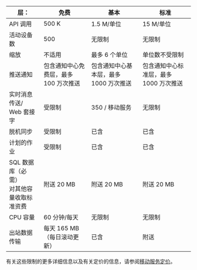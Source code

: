 | 层： | 免费 | 基本 | 标准 |
|----|----|----|----|
| API 调用 | 500 K | 1.5 M/单位 | 15 M/单位 |
| 活动设备数 | 500 | 无限制 | 无限制 |
| 缩放 | 不适用 | 最多 6 个单位 | 单位数不受限制 |
| 推送通知 | 包含通知中心免费层，最多 100 万次推送 | 包含通知中心基本层，最多 1000 万次推送 | 包含通知中心标准层，最多 1000 万次推送 |
| 实时消息传送/<br/>Web 套接字 | 受限制 | 350 / 移动服务 | 无限制 |
| 脱机同步 | 受限制 | 已含 | 已含 |
| 计划的作业  | 受限制 | 已含 | 已含 |
| SQL 数据库（必需） <br/>对其他容量收取标准资费 | 附送 20 MB | 附送 20 MB | 附送 20 MB |
| CPU 容量 | 60 分钟/每天 | 无限制 | 无限制 |
| 出站数据传输 | 每天 165 MB（每日滚动更新） | 已含 | 附送 |

有关这些限制的更多详细信息以及有关定价的信息，请参阅[移动服务定价](https://www.azure.cn/pricing/details/mobile-services/)。